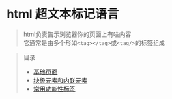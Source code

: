 # html 超文本标记语言
>html负责告示浏览器你的页面上有啥内容  
>它通常是由多个形如`<tag></tag>`或`<tag/>`的标签组成

>目录
>- [基础页面](%E5%9F%BA%E7%A1%80%E9%A1%B5%E9%9D%A2.md)
>- [块级元素和内联元素](%E5%9D%97%E7%BA%A7%E5%85%83%E7%B4%A0%E5%92%8C%E5%86%85%E8%81%94%E5%85%83%E7%B4%A0.md)
>- [常用功能性标签](常用功能性标签.md)
